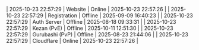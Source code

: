 | 2025-10-23 22:57:29 | Website | Online | 2025-10-23 22:57:26 |
| 2025-10-23 22:57:29 | Registration | Offline | 2025-09-09 16:40:23 |
| 2025-10-23 22:57:29 | Auth Server | Offline | 2025-08-18 09:33:31 |
| 2025-10-23 22:57:29 | Kezan (PvE) | Offline | 2025-10-11 12:51:30 |
| 2025-10-23 22:57:29 | Gurubashi (PvP) | Offline | 2025-08-23 21:44:06 |
| 2025-10-23 22:57:29 | Cloudflare | Online | 2025-10-23 22:57:26 |
